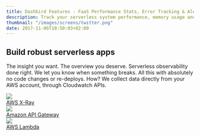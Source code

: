 ```yaml
---
title: Dashbird Features - FaaS Performance Stats, Error Tracking & Alerts
description: Track your serverless system performance, memory usage and AWS costs. Real-time function tracing and live tailing make troubleshooting your lambdas truly effortless.
thumbnail: "/images/screens/twitter.png"
date: 2017-11-06T10:50:03+02:00
---
```

<script>
  document
    .querySelector('#navigation ul li.nav-item.product')
    .classList
    .add('active')
</script>
<div class='container-fluid text-white p-0 blog-slider mb-30' style='background-image: url("/images/features/img-hero-features-fade.jpg"); background-size: cover; position: relative;'>
  <section class="container" style='height: 100%; position: relative;'>
    <div class="row h-100">
      <div class="col-12 col-md-8 left px-xs-2 pt-xs-10 pt-sm-5 justify-content position-static header-feat-wrap">
        <h1 class="text-center roboto-mono features-title-h1 pb-5">Build robust serverless apps</h1>
        <div class="features-hdesc sf-ui-text">
          <p>
            The insight you want. The overview you deserve. Serverless observability done right. We let you know when something breaks. All this with absolutely no code changes or re-deploys. How? We collect data directly from your AWS account, through Cloudwatch APIs.
          </p>
        </div> 
        <!-- section services -->
        <div class="header-services bg-white col-sm-12 col-md-8 py-4 sf-ui-text">
          <div class="row">
            <div class="col-4">
                <a href='/features/aws-lambda-serverless-monitoring'>
                  <div class="features-himg"><img src="/images/features/logo-aws-xray@2x.png"></div>
                  <span>AWS X-Ray</span>
                </a>
            </div>
            <div class="col-4">
                <a href='/features/aws-lambda-serverless-monitoring'>
                  <div class="features-himg"><img src="/images/features/logo-api-gateway@2x.png"></div>
                  <span>Amazon API Gateway</span>
                </a>
            </div>
            <div class="col-4">
                <a href='/features/aws-lambda-serverless-monitoring'>
                  <div class="features-himg"><img src="/images/features/logo-aws-lambda@2x.png"></div>
                  <span>AWS Lambda</span>
                </a>
            </div>
          </div>
        </div>
      </div> 
    </div>
  </section>
</div>
<section class="container dark-bg">
  <div class="row">
    <div class="col text-center pb-5 pb-md-10">
      <span class="h2 underlined roboto-mono">Failure detection</span>
    </div>
  </div>
  <dl class="smart-tabs">
    <div class="feat-item mb-5 mb-md-0">
      <dt class="col-12 col-md-6 mb-4 mb-sm-0 current">
        <a class="" href="#">
          <span class="tabs-title mb-2 mb-md-0">Real-time Insights</span>
          <span class="tabs-description sf-ui-text">See instant metrics regarding errors, invocations, duration, memory usage, and code execution. Get the observability you need to troubleshoot and analyze invocations with log and runtime data.</span>
        </a>
      </dt>
      <dd class="col-12 col-md-6 current">
        <img src="/images/features/real-time-insights@2x.png">
      </dd>
    </div>
    <div class="feat-item mb-5 mb-md-0">
    <dt class="col-12 col-md-6">
      <a class="" href="#">
        <span class="tabs-title mb-2 mb-md-0">Error Tracking</span>
        <span class="tabs-description sf-ui-text">Leave no error behind. We detect all types of failures for all programming languages. Including crashes, early exits, timeouts and configuration errors.</span>
      </a>
    </dt>
    <dd class="col-12 col-md-6">
      <img src="/images/features/error-tracking@2x.png">
    </dd>
    </div>
    <div class="feat-item mb-5 mb-md-0">
    <dt class="col-12 col-md-6">
      <a class="" href="#">
        <span class="tabs-title mb-2 mb-md-0">Error Alerting</span>
        <span class="tabs-description sf-ui-text">Get instant notifications to either Slack, your E-mail, or both, whenever something breaks.</span>
      </a>
    </dt>
    <dd class="col-12 col-md-6">
      <img src="/images/features/error-alerting@2x.png">
    </dd>
    </div>
    <div class="feat-item mb-5 mb-md-0">
    <dt class="col-12 col-md-6">
      <a href="#">
        <span class="tabs-title mb-2 mb-md-0">Seamless Tracing</span>
        <span class="tabs-description sf-ui-text">We seamlessly integrate with X-Ray, giving you proper insight into what your invocation is actually doing</span>
      </a>
    </dt>
    <dd class="col-12 col-md-6">
      <img src="/images/features/seamless-tracing@2x.png">
    </dd>
  </dl>
</section>
<section class="container dark-bg">
  <div class="row">
    <div class="col text-center py-5 pt-10 py-md-10">
      <span class="h2 underlined roboto-mono">Monitoring</span>
    </div>
  </div>
  <dl class="smart-tabs">
    <div class="feat-item mb-5 mb-md-0">
      <dt class="col-12 col-md-6 current">
        <a class="nav-link active" href="#account-wide" data-toggle="tab" role="tab" aria-selected="true">
          <span class="tabs-title mb-2 mb-md-0">Account-wide</span>
          <span class="tabs-description sf-ui-text">Full account overview with real-time metrics and system health. Gain insight about invocation volumes, billed duration, resource usage, errors, and alerts, all in one place.</span>
        </a>
      </dt>
      <dd class="col-12 col-md-6 current">
        <img src="/images/features/account-wide@2x.png">
      </dd>
    </div>
    <div class="feat-item mb-5 mb-md-0">
      <dt class="col-12 col-md-6">
        <a class="nav-link" href="#microservices" data-toggle="tab" role="tab">
          <span class="tabs-title mb-2 mb-md-0">Microservices</span>
          <span class="tabs-description sf-ui-text">We let you create projects of hand-picked functions to monitor - microservices. Want a dedicated dashboard only showing the functions you have in production? Easy, create a project.</span>
        </a>
      </dt>
      <dd class="col-12 col-md-6">
        <img src="/images/features/project-overview.png">
      </dd>
    </div>
    <div class="feat-item mb-5 mb-md-0">
      <dt class="col-12 col-md-6">
        <a class="nav-link" href="#all-functions" data-toggle="tab" role="tab">
          <span class="tabs-title mb-2 mb-md-0">All Functions</span>
          <span class="tabs-description sf-ui-text">Gain overview of all your functions, with system performance metrics across the board</span>
        </a>
      </dt>
      <dd class="col-12 col-md-6">
        <img src="/images/features/lambdas-view.png">
      </dd>
    </div>
    <div class="feat-item mb-5 mb-md-0">
      <dt class="col-12 col-md-6">
        <a class="nav-link" href="#per-function" data-toggle="tab" role="tab">
          <span class="tabs-title mb-2 mb-md-0">Per-Function</span>
          <span class="tabs-description sf-ui-text">Check your invocation graphs, health, memory usage, and duration statistics. We show you all the invocations for a particular function, including errors, retries, cold starts, and per-invocation metrics.</span>
        </a>
      </dt>
      <dd class="col-12 col-md-6">
        <img src="/images/features/function-monitoring.png">
      </dd>
    </div>
    <div class="feat-item mb-5 mb-md-0">
      <dt class="col-12 col-md-6">
        <a class="nav-link" href="#invocations" data-toggle="tab" role="tab">
          <span class="tabs-title mb-2 mb-md-0">Invocations</span>
          <span class="tabs-description sf-ui-text">Dig down to a particular invocation to see the raw logs! You'll get clear insight into memory usage, status information, duration, and potential errors of the invocation. Of course, if you need to save the logs, download them or check them out in Cloudwatch.</span>
        </a>
      </dt>
      <dd class="col-12 col-md-6">
        <img src="/images/features/invocations@2x.png">
        </ul>
      </dd>
    </div>
  </dl>
</section>
<section class="container dark-bg pb-10 pb-md-40">
  <div class="row">
    <div class="col text-center py-5 pt-10 py-md-10">
      <span class="h2 underlined roboto-mono">Debugging</span>
    </div>
  </div>

  <dl class="smart-tabs">
    <div class="feat-item mb-5 mb-md-0">
      <dt class="col-12 col-md-6 current">
        <a class="nav-link active" href="#stack-traces" data-toggle="tab" role="tab" aria-selected="true">
          <span class="tabs-title mb-2 mb-md-0">Stack Traces</span>
          <span class="tabs-description sf-ui-text">Stack traces and context helps you troubleshoot errors quickly and easily.</span>
        </a>
      </dt>
      <dd class="col-12 col-md-6 current">
        <img src="/images/features/stack-traces@2x.png">
      </dd>
    </div>
    <div class="feat-item mb-5 mb-md-0">
      <dt class="col-12 col-md-6">
            <a class="nav-link" href="#live-tailing" data-toggle="tab" role="tab">
              <span class="tabs-title mb-2 mb-md-0">Live Tailing</span>
              <span class="tabs-description sf-ui-text">We make debugging easy. Receive log streams for your functions in real-time.</span>
            </a>
      </dt>
      <dd class="col-12 col-md-6">
            <img src="/images/features/live-tailing@2x.png">
      </dd>
    </div>
    <div class="feat-item mb-5 mb-md-0">
      <dt class="col-12 col-md-6">
            <a class="nav-link" href="#log-search" data-toggle="tab" role="tab">
              <span class="tabs-title mb-2 mb-md-0">Log Search</span>
              <span class="tabs-description sf-ui-text">Search through the logs of one or multiple functions with little to no effort.</span>
            </a>
      </dt>
      <dd class="col-12 col-md-6">
        <img src="/images/features/log-search@2x.png">
      </dd>
    </div>
  </dl>
</section>
<section class="container-fluid py-8 py-md-10 freetrial" style='background-image: url("/images/bg-img-cta@1x.png"); background-size: cover;box-shadow: inset 0 0 0 1000px rgba(35, 34, 61, 0.6);'>
    <div class="row justify-content-center">
      <div class="col-12 col-lg-8 center p-2 cta-black bg-cta text-center">
        <span class="h3 roboto-mono mb-4 d-block h3-mobile">Sign up for a free account!</span>
        <p class="mt-3 lh-3 d-block col-md-8 justify-content-center p-mobile">Save development time and money. Get your lambda performance analytics set up in 2-minutes.</p>
        <form class='form-inline justify-content-center pt-md-8' name="trial-form">
            <input type="email" class="cta-input mb-2 my-md-0 mt-5 mr-md-2 d-block d-md-inline w-md-auto" placeholder='Email address' name="email" required>
            <button class="d-block d-md-inline cta-btn cta-pink w-md-auto" id='signup' type="submit">Get started for free</button>
        </form>
      </div>
    </div>
</section>
<section class="container-fluid bg-white">
  <div class="row justify-content-center">
    <div class='col-12 col-md-7 text-center' style='padding-top: 30px;'>
        <span class='mx-auto roboto-mono text-light-gray'>Supported languages</span>
      <div class='row content-justify-center align-items-center' style='margin-top: 30px; margin-bottom: 40px;'>
        <div class='col-12 languages-icons '>
          <img class="b-lazy" src="data:image/gif;base64,R0lGODlhAQABAAAAACH5BAEKAAEALAAAAAABAAEAAAICTAEAOw=="  data-src='/images/socialproof/logo-python@2x.png'>
          <img class="b-lazy" src="data:image/gif;base64,R0lGODlhAQABAAAAACH5BAEKAAEALAAAAAABAAEAAAICTAEAOw=="  data-src='/images/socialproof/logo-java@2x.png'>
          <img class="b-lazy" src="data:image/gif;base64,R0lGODlhAQABAAAAACH5BAEKAAEALAAAAAABAAEAAAICTAEAOw=="  data-src='/images/socialproof/logo-csharp@2x.png'>
          <img class="b-lazy" src="data:image/gif;base64,R0lGODlhAQABAAAAACH5BAEKAAEALAAAAAABAAEAAAICTAEAOw=="  data-src='/images/socialproof/logo-nodejs@2x.png'>
          <img class="b-lazy" src="data:image/gif;base64,R0lGODlhAQABAAAAACH5BAEKAAEALAAAAAABAAEAAAICTAEAOw=="  data-src='/images/socialproof/logo-go@2x.png'>
        </div>
      </div>
    </div>
  </div>
</section>
<section class="container dark-bg py-10">
  <div class="row">
    <div class="col text-center pb-6">
      <span class="h2 underlined roboto-mono">Killer features</span>
    </div>
  </div>
  <div class="row">
    <div class="col-sm-4 col-12 pt-5 pt-sm-8">
      <div class="feat-title">
        <img src="/images/features/icon-slack@2x.png" class="feat-icons">
        <span>Slack integration</span>
      </div>
      <div class="feat-desc sf-ui-text py-2 py-sm-3 h-uxs-auto">
        With our Slack integration you get instant notifications to your desired channel.
      </div>
    </div>
    <div class="col-sm-4 col-12 pt-5 pt-sm-8">
      <div class="feat-title">
        <img src="/images/features/icon-list@2x.png" class="feat-icons">
        <span>Live tailing</span>
      </div>
      <div class="feat-desc sf-ui-text py-2 py-sm-3 h-uxs-auto">
        Receive log streams for your functions in real-time.
      </div>
    </div>
    <div class="col-sm-4 col-12 pt-5 pt-sm-8">
      <div class="feat-title">
        <img src="/images/features/icon-x@2x.png" class="feat-icons">
        <span>X-Ray</span>
      </div>
      <div class="feat-desc sf-ui-text py-2 py-sm-3 h-uxs-auto">
        Seamless integration with X-Ray gives you proper insight into what your invocation is doing.
      </div>
    </div>
    <div class="col-sm-4 col-12 pt-5 pt-sm-8">
      <div class="feat-title">
        <img src="/images/features/icon-cloud-arrow@2x.png" class="feat-icons">
        <span>How we collect data?</span>
      </div>
      <div class="feat-desc sf-ui-text py-2 py-sm-3 h-uxs-auto">
        By fetching data directly from CloudWatch APIs there is absolutely no overhead of using Dashbird.
      </div>
    </div>
    <div class="col-sm-4 col-12 pt-5 pt-sm-8">
      <div class="feat-title">
        <img src="/images/features/icon-database@2x.png" class="feat-icons">
        <span>Data retention</span>
      </div>
      <div class="feat-desc sf-ui-text py-2 py-sm-3 h-uxs-auto">
        We store your data for 30 days, making sure you have access to all logs and invocations for the last month, while aggregations can last longer.
      </div>
    </div>
    <div class="col-sm-4 col-12 pt-5 pt-sm-8">
      <div class="feat-title">
        <img src="/images/features/icon-dollar@2x.png" class="feat-icons">
        <span>No additional AWS cost</span>
      </div>
      <div class="feat-desc sf-ui-text py-2 py-sm-3 h-uxs-auto">
        With Dashbird, no additional charges are added to your AWS bill.
      </div>
    </div>
  </div>
</section>
<section class="container-fluid py-8 py-md-10 freetrial" style='background-image: url("/images/bg-img-cta@1x.png"); background-size: cover;box-shadow: inset 0 0 0 1000px rgba(35, 34, 61, 0.6);'>
    <div class="row justify-content-center">
      <div class="col-12 col-lg-8 center p-2 cta-black bg-cta text-center">
        <span class="h3 roboto-mono mb-4 d-block h3-mobile">Sign up for a free account!</span>
        <p class="mt-3 lh-3 d-block col-md-8 justify-content-center p-mobile">Save development time and money. Get your lambda performance analytics set up in 2-minutes.</p>
        <form class='form-inline justify-content-center pt-md-8' name="trial-form">
            <input type="email" class="cta-input mb-2 my-md-0 mt-5 mr-md-2 d-block d-md-inline w-md-auto" placeholder='Email address' name="email" required>
            <button class="d-block d-md-inline cta-btn cta-pink w-md-auto" id='signup' type="submit">Get started for free</button>
        </form>
      </div>
    </div>
</section>
<script>
  fbq('track', 'ViewContent', {
    content_ids: 'features',
  });
</script>